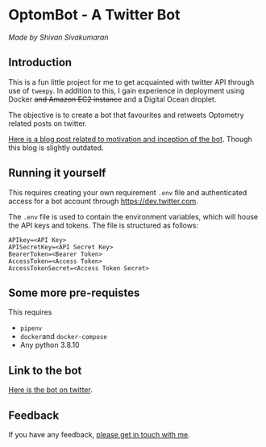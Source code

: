 # OptomBot - A Twitter Bot
*Made by Shivan Sivakumaran*

## Introduction

This is a fun little project for me to get acquainted with twitter API through use of `tweepy`. In addition to this, I gain experience in deployment using Docker ~~and Amazon EC2 instance~~ and a Digital Ocean droplet.

The objective is to create a bot that favourites and retweets Optometry related posts on twitter.

[Here is a blog post related to motivation and inception of the bot](https://shivansivakumaran.com/coding/how-i-created-a-twitter-bot-to-help-my-career-as-an-optometrist/). Though this blog is slightly outdated.

## Running it yourself

This requires creating your own requirement `.env` file and authenticated access for a bot account through https://dev.twitter.com.

The `.env` file is used to contain the environment variables, which will house the API keys and tokens. The file is structured as follows:
```
APIkey=<API Key>
APISecretKey=<API Secret Key>
BearerToken=<Bearer Token>
AccessToken=<Access Token>
AccessTokenSecret=<Access Token Secret>
```

## Some more pre-requistes

This requires
- `pipenv`
- `docker`and `docker-compose`
- Any python 3.8.10

## Link to the bot

[Here is the bot on twitter](https://twitter.com/OptomBot).

## Feedback

If you have any feedback, [please get in touch with me](https://shivansivakumaran/contact).
